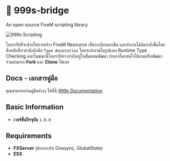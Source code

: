 # 🚀 999s-bridge

An open source FiveM scripting library

![999s Scripting](https://mintlify.s3.us-west-1.amazonaws.com/999s/images/9s-hero.jpg "999s Scripting")

ไลบรารีย์ที่จะช่วยให้การสร้าง FiveM Resource เป็นระเบียบมากขึ้น และทำงานได้ดีมากยิ่งขึ้นโดยสิ่งหลักที่เราคำนึงถึงคือ `Type Annotation` โดยจะทำงานในรูปแบบ Runtime Type Checking และในขณะนี้ไลบรารีย์เรากำลังอยู่ในขั้นตอนพัฒนา ถ้าหากใครสนใจใช้งานหรือพัฒนาร่วมสามารถ **Fork** และ **Clone** ได้เลย

## Docs - เอกสารคู่มือ
คุณสามารถอ่านคู่มือต่างๆ ได้ที่นี่ [999s Documentation](https://999s.mintlify.app/ "Mintlify 999s Docs")

## Basic Information
- **เวอร์ชั่นปัจจุบัน** `1.0.0`

## Requirements
- **FXServer** (ต้องรองรับ Onesync, GlobalState)
- **ESX**